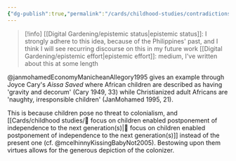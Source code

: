 ```yaml
---
{"dg-publish":true,"permalink":"/cards/childhood-studies/contradictions-of-colonial-description/","created":"2024-04-30T13:56:45.209+08:00","updated":"2024-07-31T16:31:53.850+08:00"}
---
```


>[!info] [[Digital Gardening/epistemic status\|epistemic status]]: I strongly adhere to this idea, because of the Philippines' past, and I think I will see recurring discourse on this in my future work
[[Digital Gardening/epistemic effort\|epistemic effort]]: medium, I've written about this at some length

@janmohamedEconomyManicheanAllegory1995 gives an example through Joyce Cary's *Aissa Saved* where African children are described as having 'gravity and decorum' (Cary 1949, 33) while Christianized adult Africans are 'naughty, irresponsible children' (JanMohamed 1995, 21).

This is because children pose no threat to colonialism, and [[Cards/childhood studies/🌱 focus on children enabled postponement of independence to the next generation(s)\|🌱 focus on children enabled postponement of independence to the next generation(s)]] instead of the present one (cf. @mcelhinnyKissingBabyNot2005). Bestowing upon them virtues allows for the generous depiction of the colonizer.